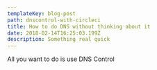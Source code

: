 ```yaml
---
templateKey: blog-post
path: dnscontrol-with-circleci
title: How to do DNS without thinking about it
date: 2018-02-14T16:25:03.199Z
description: Something real quick
---
```

All you want to do is use DNS Control
